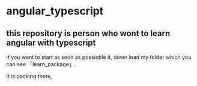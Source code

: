 # angular_typescript

## this repository is person who wont to learn angular with typescript
if you want to start as soon as possioble it,
down load my folder which you can see 「learn_package」.

It is packing there, 
